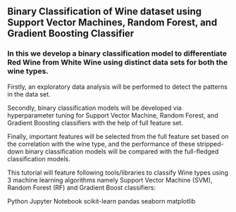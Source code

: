 ## Binary Classification of Wine dataset using Support Vector Machines, Random Forest, and Gradient Boosting Classifier

### In this we develop a binary classification model to differentiate Red Wine from White Wine using distinct data sets for both the wine types.

Firstly,  an exploratory data analysis will be performed to detect the patterns in the data set.

Secondly, binary classification models will be developed via hyperparameter tuning for Support Vector Machine, Random Forest, and Gradient Boosting classifiers with the help of full feature set.

Finally, important features will be selected from the full feature set based on the correlation with the wine type, and the performance of these stripped-down binary classification models will be compared with the full-fledged classification models.

This tutorial will feature following tools/libraries to classify Wine types using 3 machine learning algorithms namely Support Vector Machine (SVM), Random Forest (RF) and Gradient Boost classifiers:

Python
Jupyter Notebook
scikit-learn
pandas
seaborn
matplotlib

